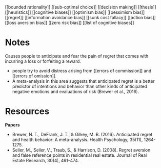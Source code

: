 [[bounded rationality]]
[[sub-optimal choice]]
[[decision making]]
[[thesis]]
[[heuristics]]
[[cognitive biases]]
[[optimism bias]]
[[pessimism bias]]
[[regret]]
[[information avoidance bias]]
[[sunk cost fallacy]]
[[action bias]]
[[loss aversion bias]]
[[zero risk bias]]
[[list of cognitive biases]]

# Notes
Causes people to anticipate and fear the pain of regret that comes with incurring a loss or forfeiting a reward.

- people try to avoid distress arising from [[errors of commission]] and [[errors of omission]].
- A meta-analysis in this area suggests that anticipated regret is a better predictor of intentions and behavior than other kinds of anticipated negative emotions and evaluations of risk (Brewer et al., 2016).

# Resources
**Papers**
- Brewer, N. T., DeFrank, J. T., & Gilkey, M. B. (2016). Anticipated regret and health behavior: A meta-analysis. Health Psychology, 35(11), 1264-1275.
- Seiler, M., Seiler, V., Traub, S., & Harrison, D. (2008). Regret aversion and false reference points in residential real estate. Journal of Real Estate Research, 30(4), 461-474.